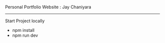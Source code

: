 Personal Portfolio Website : Jay Chaniyara

------------------------------------------

Start Project locally
- npm install
- npm run dev
